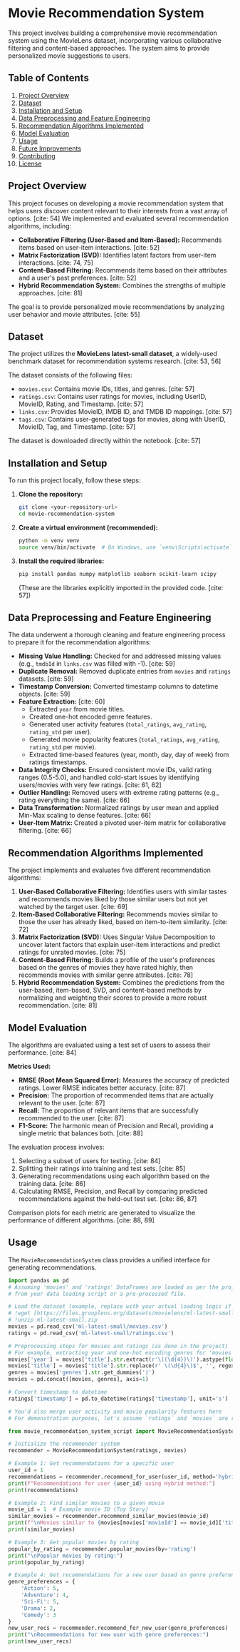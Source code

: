 # Movie Recommendation System

This project involves building a comprehensive movie recommendation system using the MovieLens dataset, incorporating various collaborative filtering and content-based approaches. The system aims to provide personalized movie suggestions to users.

## Table of Contents

1.  [Project Overview](#project-overview)
2.  [Dataset](#dataset)
3.  [Installation and Setup](#installation-and-setup)
4.  [Data Preprocessing and Feature Engineering](#data-preprocessing-and-feature-engineering)
5.  [Recommendation Algorithms Implemented](#recommendation-algorithms-implemented)
6.  [Model Evaluation](#model-evaluation)
7.  [Usage](#usage)
8.  [Future Improvements](#future-improvements)
9.  [Contributing](#contributing)
10. [License](#license)

## Project Overview

This project focuses on developing a movie recommendation system that helps users discover content relevant to their interests from a vast array of options. [cite: 54] We implemented and evaluated several recommendation algorithms, including:

* **Collaborative Filtering (User-Based and Item-Based):** Recommends items based on user-item interactions. [cite: 52]
* **Matrix Factorization (SVD):** Identifies latent factors from user-item interactions. [cite: 74, 75]
* **Content-Based Filtering:** Recommends items based on their attributes and a user's past preferences. [cite: 52]
* **Hybrid Recommendation System:** Combines the strengths of multiple approaches. [cite: 81]

The goal is to provide personalized movie recommendations by analyzing user behavior and movie attributes. [cite: 55]

## Dataset

The project utilizes the **MovieLens latest-small dataset**, a widely-used benchmark dataset for recommendation systems research. [cite: 53, 56]

The dataset consists of the following files:
* `movies.csv`: Contains movie IDs, titles, and genres. [cite: 57]
* `ratings.csv`: Contains user ratings for movies, including UserID, MovieID, Rating, and Timestamp. [cite: 57]
* `links.csv`: Provides MovieID, IMDB ID, and TMDB ID mappings. [cite: 57]
* `tags.csv`: Contains user-generated tags for movies, along with UserID, MovieID, Tag, and Timestamp. [cite: 57]

The dataset is downloaded directly within the notebook. [cite: 57]

## Installation and Setup

To run this project locally, follow these steps:

1.  **Clone the repository:**
    ```bash
    git clone <your-repository-url>
    cd movie-recommendation-system
    ```
2.  **Create a virtual environment (recommended):**
    ```bash
    python -m venv venv
    source venv/bin/activate  # On Windows, use `venv\Scripts\activate`
    ```
3.  **Install the required libraries:**
    ```bash
    pip install pandas numpy matplotlib seaborn scikit-learn scipy
    ```
    (These are the libraries explicitly imported in the provided code. [cite: 57])

## Data Preprocessing and Feature Engineering

The data underwent a thorough cleaning and feature engineering process to prepare it for the recommendation algorithms:

* **Missing Value Handling:** Checked for and addressed missing values (e.g., `tmdbId` in `links.csv` was filled with -1). [cite: 59]
* **Duplicate Removal:** Removed duplicate entries from `movies` and `ratings` datasets. [cite: 59]
* **Timestamp Conversion:** Converted timestamp columns to datetime objects. [cite: 59]
* **Feature Extraction:** [cite: 60]
    * Extracted `year` from movie titles.
    * Created one-hot encoded genre features.
    * Generated user activity features (`total_ratings`, `avg_rating`, `rating_std` per user).
    * Generated movie popularity features (`total_ratings`, `avg_rating`, `rating_std` per movie).
    * Extracted time-based features (year, month, day, day of week) from ratings timestamps.
* **Data Integrity Checks:** Ensured consistent movie IDs, valid rating ranges (0.5-5.0), and handled cold-start issues by identifying users/movies with very few ratings. [cite: 61, 62]
* **Outlier Handling:** Removed users with extreme rating patterns (e.g., rating everything the same). [cite: 66]
* **Data Transformation:** Normalized ratings by user mean and applied Min-Max scaling to dense features. [cite: 66]
* **User-Item Matrix:** Created a pivoted user-item matrix for collaborative filtering. [cite: 66]

## Recommendation Algorithms Implemented

The project implements and evaluates five different recommendation algorithms:

1.  **User-Based Collaborative Filtering:** Identifies users with similar tastes and recommends movies liked by those similar users but not yet watched by the target user. [cite: 69]
2.  **Item-Based Collaborative Filtering:** Recommends movies similar to those the user has already liked, based on item-to-item similarity. [cite: 72]
3.  **Matrix Factorization (SVD):** Uses Singular Value Decomposition to uncover latent factors that explain user-item interactions and predict ratings for unrated movies. [cite: 75]
4.  **Content-Based Filtering:** Builds a profile of the user's preferences based on the genres of movies they have rated highly, then recommends movies with similar genre attributes. [cite: 78]
5.  **Hybrid Recommendation System:** Combines the predictions from the user-based, item-based, SVD, and content-based methods by normalizing and weighting their scores to provide a more robust recommendation. [cite: 81]

## Model Evaluation

The algorithms are evaluated using a test set of users to assess their performance. [cite: 84]

**Metrics Used:**
* **RMSE (Root Mean Squared Error):** Measures the accuracy of predicted ratings. Lower RMSE indicates better accuracy. [cite: 87]
* **Precision:** The proportion of recommended items that are actually relevant to the user. [cite: 87]
* **Recall:** The proportion of relevant items that are successfully recommended to the user. [cite: 87]
* **F1-Score:** The harmonic mean of Precision and Recall, providing a single metric that balances both. [cite: 88]

The evaluation process involves:
1.  Selecting a subset of users for testing. [cite: 84]
2.  Splitting their ratings into training and test sets. [cite: 85]
3.  Generating recommendations using each algorithm based on the training data. [cite: 86]
4.  Calculating RMSE, Precision, and Recall by comparing predicted recommendations against the held-out test set. [cite: 86, 87]

Comparison plots for each metric are generated to visualize the performance of different algorithms. [cite: 88, 89]

## Usage

The `MovieRecommendationSystem` class provides a unified interface for generating recommendations.

```python
import pandas as pd
# Assuming 'movies' and 'ratings' DataFrames are loaded as per the project
# from your data loading script or a pre-processed file.

# Load the dataset (example, replace with your actual loading logic if different)
# !wget [https://files.grouplens.org/datasets/movielens/ml-latest-small.zip](https://files.grouplens.org/datasets/movielens/ml-latest-small.zip)
# !unzip ml-latest-small.zip
movies = pd.read_csv('ml-latest-small/movies.csv')
ratings = pd.read_csv('ml-latest-small/ratings.csv')

# Preprocessing steps for movies and ratings (as done in the project)
# For example, extracting year and one-hot encoding genres for 'movies'
movies['year'] = movies['title'].str.extract(r'\((\d{4})\)').astype(float)
movies['title'] = movies['title'].str.replace(r' \(\d{4}\)$', '', regex=True)
genres = movies['genres'].str.get_dummies('|')
movies = pd.concat([movies, genres], axis=1)

# Convert timestamp to datetime
ratings['timestamp'] = pd.to_datetime(ratings['timestamp'], unit='s')

# You'd also merge user activity and movie popularity features here
# For demonstration purposes, let's assume `ratings` and `movies` are ready

from movie_recommendation_system_script import MovieRecommendationSystem, user_based_recommendation, item_based_recommendation, svd_recommendation, content_based_recommendation, hybrid_recommendation

# Initialize the recommender system
recommender = MovieRecommendationSystem(ratings, movies)

# Example 1: Get recommendations for a specific user
user_id = 1
recommendations = recommender.recommend_for_user(user_id, method='hybrid')
print(f"Recommendations for user {user_id} using Hybrid method:")
print(recommendations)

# Example 2: Find similar movies to a given movie
movie_id = 1  # Example movie ID (Toy Story)
similar_movies = recommender.recommend_similar_movies(movie_id)
print(f"\nMovies similar to {movies[movies['movieId'] == movie_id]['title'].values[0]}:")
print(similar_movies)

# Example 3: Get popular movies by rating
popular_by_rating = recommender.popular_movies(by='rating')
print("\nPopular movies by rating:")
print(popular_by_rating)

# Example 4: Get recommendations for a new user based on genre preferences
genre_preferences = {
    'Action': 5,
    'Adventure': 4,
    'Sci-Fi': 5,
    'Drama': 2,
    'Comedy': 3
}
new_user_recs = recommender.recommend_for_new_user(genre_preferences)
print("\nRecommendations for new user with genre preferences:")
print(new_user_recs)
